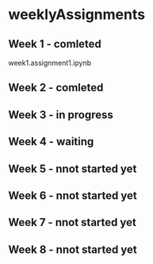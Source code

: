 # weeklyAssignments
## Week 1 - comleted
week1.assignment1.ipynb
## Week 2 - comleted
## Week 3 - in progress
## Week 4 - waiting
## Week 5 - nnot started yet
## Week 6 - nnot started yet
## Week 7 - nnot started yet
## Week 8 - nnot started yet
